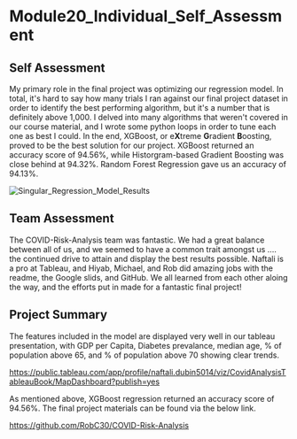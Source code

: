 # Module20_Individual_Self_Assessment

## Self Assessment
My primary role in the final project was optimizing our regression model.  In total, it's hard to say how many trials I ran against our final project dataset in order to identify the best performing algorithm, but it's a number that is definitely above 1,000.  I delved into many algorithms that weren't covered in our course material, and I wrote some python loops in order to tune each one as best I could.  In the end, XGBoost, or e<b>X</b>treme <b>G</b>radient <b>B</b>oosting, proved to be the best solution for our project. XGBoost returned an accuracy score of 94.56%, while Historgram-based Gradient Boosting was close behind at 94.32%.  Random Forest Regression gave us an accuracy of 94.13%.

![Singular_Regression_Model_Results](https://user-images.githubusercontent.com/88443672/151859473-ee62732b-1d49-44aa-bc54-fea149c1baac.png)

## Team Assessment
The COVID-Risk-Analysis team was fantastic.  We had a great balance between all of us, and we seemed to have a common trait amongst us .... the continued drive to attain and display the best results possible.  Naftali is a pro at Tableau, and Hiyab, Michael, and Rob did amazing jobs with the readme, the Google slids, and GitHub.  We all learned from each other aloing the way, and the efforts put in made for a fantastic final project!



## Project Summary
The features included in the model are displayed very well in our tableau presentation, with GDP per Capita, Diabetes prevalance, median age, % of population above 65, and % of population above 70 showing clear trends.

https://public.tableau.com/app/profile/naftali.dubin5014/viz/CovidAnalysisTableauBook/MapDashboard?publish=yes

As mentioned above, XGBoost regression returned an accuracy score of 94.56%.  The final project materials can be found via the below link.

https://github.com/RobC30/COVID-Risk-Analysis
